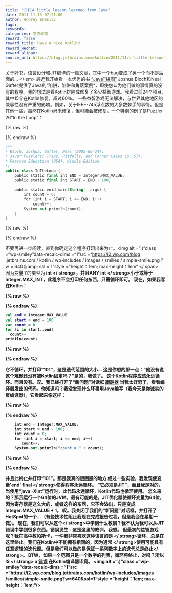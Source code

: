 ```yaml
---
title: "[译]A little lesson learned from Java"
date: 2011-11-13 07:21:00
author: Andrey Breslav
tags:
keywords:
categories: 官方动态
reward: false
reward_title: Have a nice Kotlin!
reward_wechat:
reward_alipay:
source_url: https://blog.jetbrains.com/kotlin/2011/11/a-little-lesson-learned-from-java/
---
```


关于好书，语言设计和JIT编译的一篇文章，其中一个bug变成了另一个而不是后面的...
</ em>
最近我开始看一本优秀的书 [“Java™拼图”](http://www.javapuzzlers.com/) Joshua Bloch和Neal Gafter提供了Java的“陷阱，陷阱和角落案例”，即使您认为他们做的事情真的没有的程序。我的想法是看Kotlin排除或修复了多少益智游戏。我看过前24个项目，其中15个在Kotlin修复，超过60％。
一些益智游戏无法解决，与世界其他地区的兼容性没有严重的影响。例如，关于IEEE-745浮点数的大多数棘手的事情。但是其他一些，虽然在Kotlin尚未修复，但可能会被修复。一个特别的例子是Puzzler 26“In the Loop”：

{% raw %}
<p></p>
{% endraw %}

```kotlin
/**
* Bloch, Joshua; Gafter, Neal (2005-06-24).
* Java™ Puzzlers: Traps, Pitfalls, and Corner Cases (p. 57).
* Pearson Education (USA). Kindle Edition.
*/
public class InTheLoop {
    public static final int END = Integer.MAX_VALUE;
    public static final int START = END - 100;
 
    public static void main(String[] args) {
        int count = 0;
        for (int i = START; i <= END; i++)
            count++;
        System.out.println(count);
    }
}
```

{% raw %}
<p></p>
{% endraw %}

不要再进一步阅读，直到你确定这个程序打印出来为止。<img alt =“:)”class =“wp-smiley”data-recalc-dims =“1”src =“https://i2.wp.com/blog .jetbrains.com / kotlin / wp-includes / images / smilies / simple-smile.png？w = 640＆amp; ssl = 1“style =”height：1em; max-height：1em“
<span id =“more-247”> </ span> <br/>
因为变量'i'的类型为<strong> int </ strong>，并且ANY <strong> int </ strong>小于或等于Integer.MAX_INT，此程序不会打印任何东西，只需循环即可。
现在，如果我写在Kotlin：

{% raw %}
<p></p>
{% endraw %}

```kotlin
val end = Integer.MAX_VALUE
val start = end - 100
var count = 0
for (i in start..end)
  count++
println(count)
```

{% raw %}
<p></p>
{% endraw %}

它不循环。并打印“101”，这是迭代范围的大小...
这是你想的那一点：“他没有说这个难题还没有被Kotlin固定吗？”是的，我做了。
这个Kotlin程序应该永远循环。而且没有。叹。我已经打开了“新问题”对话框 [跟踪器](http://youtrack.jetbrains.net/issues/KT) 当我太好奇了，看看编译器发出的代码。你知道吗？我没发现什么坏事用Java编写（我今天是你诚实的反编译器），它看起来像这样：

{% raw %}
<p></p>
{% endraw %}

```kotlin
    int end = Integer.MAX_VALUE;
    int start = end - 100;
    int count = 0;
    for (int i = start; i <= end; i++)
       count++;
    System.out.println("count = " + count);
```

{% raw %}
<p></p>
{% endraw %}

并且此终止并打印“101”。那是我真的很困惑的地方
经过一些实验，我发现使变量'end'<strong> final </ strong>使得程序永远循环。 “它必须是JIT”，而且我是对的，当使用“java -Xint”运行时，此代码永远循环，Kotlin代码也循环使用。
怎么来的？那我运行一个64位的JVM。最有可能的是，JIT优化器使循环变量为64位，因为寄存器是这么大的，或者这样的东西，它不会溢出，只是变成Integer.MAX_VALUE + 1。
叹。我关闭了我们的“新问题”对话框，并打开了HotSpot的一个...（有些技术性阻止我现在完成报告过程，但是我会在星期一做）。
现在，我们可以从这个</ strong>中学到什么教训？我不认为我可以从JIT错误中学到很多东西。错误发生 - 这是这里的教训，我想。
但最初的益智游戏呢？我在高中教帕斯卡，一件我非常喜欢这种语言的是<strong> </ strong>循环，总是在这里终止。我们在Kotlin中不能拥有相同的，因为通常<strong> </ strong>使用可能具有任意逻辑的迭代器。但是我们可以做的是保证一系列数字上的<strong>迭代总是终止</ strong>。
BTW，如果一个范围只是一个数字的列表，循环将终止，对吗？所以<strong> IS </ strong> a [错误](http://youtrack.jetbrains.net/issue/KT-492) 在Kotlin编译器毕竟。 <img alt =“:)”class =“wp-smiley”data-recalc-dims =“1”src =“https://i2.wp.com/blog.jetbrains.com/kotlin/wp-includes/images /smilies/simple-smile.png?w=640&amp;ssl=1“style =”height：1em; max-height：1em;“/>
